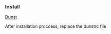 ### Install

[Dunst](https://github.com/dunst-project/dunst)

After installation proccess, replace the dunstrc file
